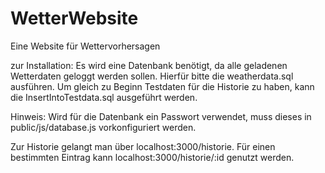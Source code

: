 # WetterWebsite
Eine Website für Wettervorhersagen

zur Installation:
Es wird eine Datenbank benötigt, da alle geladenen Wetterdaten geloggt werden sollen.
Hierfür bitte die weatherdata.sql ausführen. 
Um gleich zu Beginn Testdaten für die Historie zu haben, kann die
InsertIntoTestdata.sql ausgeführt werden.

Hinweis: Wird für die Datenbank ein Passwort verwendet, muss dieses in public/js/database.js vorkonfiguriert werden. 

Zur Historie gelangt man über localhost:3000/historie.
Für einen bestimmten Eintrag kann localhost:3000/historie/:id genutzt werden.